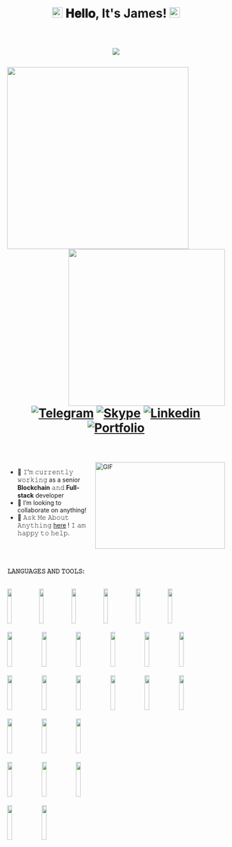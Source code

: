 <h1 align="center">
  <img src="https://github.com/infiniteaengus/github-profile/blob/main/Earth.gif" width="24px" style="max-width:100%;">
  𝐇𝐞𝐥𝐥𝐨, It's James!
  <img src="https://github.com/infiniteaengus/github-profile/blob/main/Earth.gif" width="24px" style="max-width:100%;">
  
  <br /><img src="https://profile-counter.glitch.me/infiniteaengus/count.svg" />
  <br />
  <div align=center>
  <img align=left width=420 src="https://github-readme-stats.vercel.app/api?username=infiniteaengus&hide=prs&theme=onedark&layout=compact&hide_border=true&show_icons=true" />
  <img align=right width=362 src="https://github-readme-streak-stats.herokuapp.com/?user=infiniteaengus&theme=onedark" />
  
  [![Telegram](https://img.shields.io/badge/-Telegram-000?style=flat&logo=Telegram&logoColor=white)](https://t.me/infiniteaengus)
  [![Skype](https://img.shields.io/badge/-Skype-grey?style=flat&logo=Skype&logoColor=white)](live:.cid.b1620422bf2f1a5a)
  [![Linkedin](https://img.shields.io/badge/-LinkedIn-blue?style=flat&logo=Linkedin&logoColor=white)](https://linkedin/in/james-bell-468a16239/)
  [![Portfolio](https://img.shields.io/badge/Portfolio-gray?style=flat&logo=appveyor)](https://james-bell.netlify.app/)
  </div>

</h1>

<br/>
<br/>
<a target="_blank">
  <img align="right" height="200" width="300" alt="GIF" src="https://github.com/infiniteaengus/github-profile/blob/main/coder.gif">
</a>

- 🔭 𝙸’𝚖 𝚌𝚞𝚛𝚛𝚎𝚗𝚝𝚕𝚢 𝚠𝚘𝚛𝚔𝚒𝚗𝚐 as a senior **Blockchain** 𝚊𝚗𝚍 **Full-stack** developer
- 🤔 I’m looking to collaborate on anything!
- 💬 𝙰𝚜𝚔 𝙼𝚎 𝙰𝚋𝚘𝚞𝚝 𝙰𝚗𝚢𝚝𝚑𝚒𝚗𝚐 [here](https://linkedin/in/james-bell-468a16239/) ! 𝙸 𝚊𝚖 𝚑𝚊𝚙𝚙𝚢 𝚝𝚘 𝚑𝚎𝚕𝚙.


<br/>

#


**𝙻𝙰𝙽𝙶𝚄𝙰𝙶𝙴𝚂 𝙰𝙽𝙳 𝚃𝙾𝙾𝙻𝚂:**  
<br/>
<p>
  <code><img width="14%" height="80px" src="https://github.com/infiniteaengus/github-profile/blob/main/solidity.svg"></code>
  <code><img width="14%" height="80px" src="https://github.com/infiniteaengus/github-profile/blob/main/rust.svg"></code>
  <code><img width="14%" height="80px" src="https://github.com/infiniteaengus/github-profile/blob/main/javascript.svg"></code>
  <code><img width="14%" height="80px" src="https://github.com/infiniteaengus/github-profile/blob/main/nodejs.svg"></code>
  <code><img width="14%" height="80px" src="https://github.com/infiniteaengus/github-profile/blob/main/python.svg"></code>
  <code><img width="14%" height="80px" src="https://github.com/infiniteaengus/github-profile/blob/main/c++.svg"></code>
  <br />
  <br />
  <code><img width="15%" height="80px" src="https://github.com/infiniteaengus/github-profile/blob/main/openzeppelin.svg"></code>
  <code><img width="15%" height="80px" src="https://github.com/infiniteaengus/github-profile/blob/main/react.svg"></code>
  <code><img width="15%" height="80px" src="https://github.com/infiniteaengus/github-profile/blob/main/vue.svg"></code>
  <code><img width="15%" height="80px" src="https://github.com/infiniteaengus/github-profile/blob/main/angular.svg"></code>
  <code><img width="15%" height="80px" src="https://github.com/infiniteaengus/github-profile/blob/main/bootstrap.svg"></code>
  <code><img width="15%" height="80px" src="https://github.com/infiniteaengus/github-profile/blob/main/jquery.svg"></code>
  <br />
  <br />
  <code><img width="15%" height="80px" src="https://github.com/infiniteaengus/github-profile/blob/main/hardhat.svg"></code>
  <code><img width="15%" height="80px" src="https://github.com/infiniteaengus/github-profile/blob/main/truffle.svg"></code>
  <code><img width="15%" height="80px" src="https://github.com/infiniteaengus/github-profile/blob/main/express.svg"></code>
  <code><img width="15%" height="80px" src="https://github.com/infiniteaengus/github-profile/blob/main/laravel.svg"></code>
  <code><img width="15%" height="80px" src="https://github.com/infiniteaengus/github-profile/blob/main/codeigniter.svg"></code>
  <code><img width="15%" height="80px" src="https://github.com/infiniteaengus/github-profile/blob/main/django.svg"></code>
  <br />
  <br />
  <code><img width="15%" height="80px" src="https://github.com/infiniteaengus/github-profile/blob/main/mysql.svg"></code>
  <code><img width="15%" height="80px" src="https://github.com/infiniteaengus/github-profile/blob/main/sqlite.svg"></code>
  <code><img width="15%" height="80px" src="https://github.com/infiniteaengus/github-profile/blob/main/mongodb.svg"></code>
  <br />
  <br />
  <code><img width="15%" height="80px" src="https://github.com/infiniteaengus/github-profile/blob/main/jest.svg"></code>
  <code><img width="15%" height="80px" src="https://github.com/infiniteaengus/github-profile/blob/main/mocha.svg"></code>
  <code><img width="15%" height="80px" src="https://github.com/infiniteaengus/github-profile/blob/main/chai.svg"></code>
  <br />
  <br />
  <code><img width="15%" height="80px" src="https://github.com/infiniteaengus/github-profile/blob/main/npm.svg"></code>
  <code><img width="15%" height="80px" src="https://github.com/infiniteaengus/github-profile/blob/main/yarn.svg"></code>
</p>

